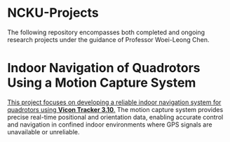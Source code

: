 # NCKU-Projects

The following repository encompasses both completed and ongoing research projects under the guidance of Professor Woei-Leong Chen.

# Indoor Navigation of Quadrotors Using a Motion Capture System

[This project focuses on developing a reliable indoor navigation system for quadrotors using **Vicon Tracker 3.10**.](https://github.com/Lee-Chun-Yi/NCKU-Quadrotor-Navigation/blob/c2292256f3e641feb2b8fff336402041ceb46454/Quadrotor%20Control%20System.md) The motion capture system provides precise real-time positional and orientation data, enabling accurate control and navigation in confined indoor environments where GPS signals are unavailable or unreliable.
